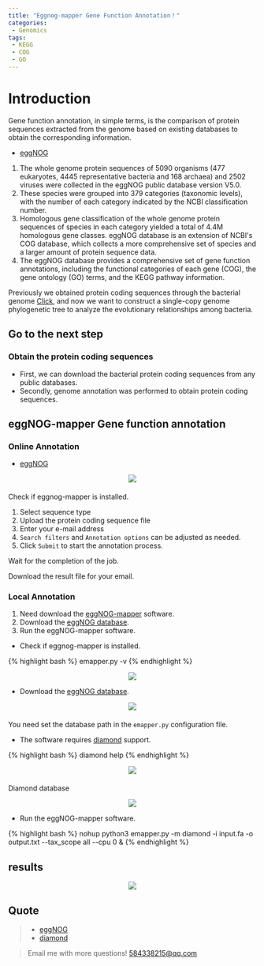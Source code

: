 ```yaml
---
title: "Eggnog-mapper Gene Function Annotation！"
categories: 
 - Genomics
tags: 
 - KEGG
 - COG
 - GO
---
```


# Introduction

Gene function annotation, in simple terms, is the comparison of protein sequences extracted from the genome based on existing databases to obtain the corresponding information.

- [eggNOG][eggNOG-doc]
1. The whole genome protein sequences of 5090 organisms (477 eukaryotes, 4445 representative bacteria and 168 archaea) and 2502 viruses were collected in the eggNOG public database version V5.0. 
2. These species were grouped into 379 categories (taxonomic levels), with the number of each category indicated by the NCBI classification number. 
3. Homologous gene classification of the whole genome protein sequences of species in each category yielded a total of 4.4M homologous gene classes. eggNOG database is an extension of NCBI's COG database, which collects a more comprehensive set of species and a larger amount of protein sequence data.
4. The eggNOG database provides a comprehensive set of gene function annotations, including the functional categories of each gene (COG), the gene ontology (GO) terms, and the KEGG pathway information.

Previously we obtained protein coding sequences through the bacterial genome [Click][ga-doc], and now we want to construct a single-copy genome phylogenetic tree to analyze the evolutionary relationships among bacteria.

## Go to the next step

### Obtain the protein coding sequences

- First, we can download the bacterial protein coding sequences from any public databases.
- Secondly, genome annotation was performed to obtain protein coding sequences.

##  eggNOG-mapper Gene function annotation

### Online Annotation

- [eggNOG][eggNOG-doc]

<div style="text-align: center; margin-bottom: 20px">
  <img src="https://mengqy2022.github.io/assets/images/2024-10-26-eggnog-mapper-1.png"/>
</div>

Check if eggnog-mapper is installed.
1. Select sequence type
2. Upload the protein coding sequence file
3. Enter your e-mail address
4. `Search filters` and `Annotation options` can be adjusted as needed.
5. Click `Submit` to start the annotation process.

Wait for the completion of the job.

Download the result file for your email.

### Local Annotation

1. Need download the [eggNOG-mapper][eggNOG-mapper-doc] software.
2. Download the [eggNOG database][eggNOG-database].
3. Run the eggNOG-mapper software.

- Check if eggnog-mapper is installed.

{% highlight bash %}
emapper.py -v
{% endhighlight %}

<div style="text-align: center">
  <img src="https://mengqy2022.github.io/assets/images/2024-10-26-eggnog-mapper-2.png"/>
</div>

- Download the [eggNOG database][eggNOG-database].

<div style="text-align: center; margin-bottom: 20px">
  <img src="https://mengqy2022.github.io/assets/images/2024-10-26-eggnog-mapper-3.png"/>
</div>

You need set the database path in the `emapper.py` configuration file.

- The software requires [diamond][diamond-doc] support.

{% highlight bash %}
diamond help
{% endhighlight %}

<div style="text-align: center; margin-bottom: 20px">
  <img src="https://mengqy2022.github.io/assets/images/2024-10-26-eggnog-mapper-4.png"/>
</div>

Diamond database

<div style="text-align: center;">
  <img src="https://mengqy2022.github.io/assets/images/2024-10-26-eggnog-mapper-5.png"/>
</div>

- Run the eggNOG-mapper software.

{% highlight bash %}
nohup python3 emapper.py -m diamond -i input.fa -o output.txt --tax_scope all --cpu 0 &
{% endhighlight %}

## results

<div style="text-align: center;">
  <img src="https://mengqy2022.github.io/assets/images/2024-10-26-eggnog-mapper-6.png"/>
</div>

## Quote 

> - [eggNOG][eggNOG-doc]
> - [diamond][diamond-doc]

> Email me with more questions!
> 584338215@qq.com

[eggNOG-doc]: http://eggnog-mapper.embl.de/
[ga-doc]: https://mengqy2022.github.io/genomics/genome-annotation/
[eggNOG-mapper-doc]: https://github.com/eggnogdb/eggnog-mapper
[eggNOG-database]: http://eggnog5.embl.de/download/emapperdb-5.0.2/
[diamond-doc]: https://github.com/bbuchfink/diamond

<script src="https://giscus.app/client.js"
        data-repo="mengqy2022/mengqy2022.github.io"
        data-repo-id="R_kgDONFQ-nw"
        data-category="Announcements"
        data-category-id="DIC_kwDONFQ-n84CjtiY"
        data-mapping="pathname"
        data-strict="0"
        data-reactions-enabled="1"
        data-emit-metadata="0"
        data-input-position="bottom"
        data-theme="preferred_color_scheme"
        data-lang="zh-CN"
        crossorigin="anonymous"
        async>
</script>